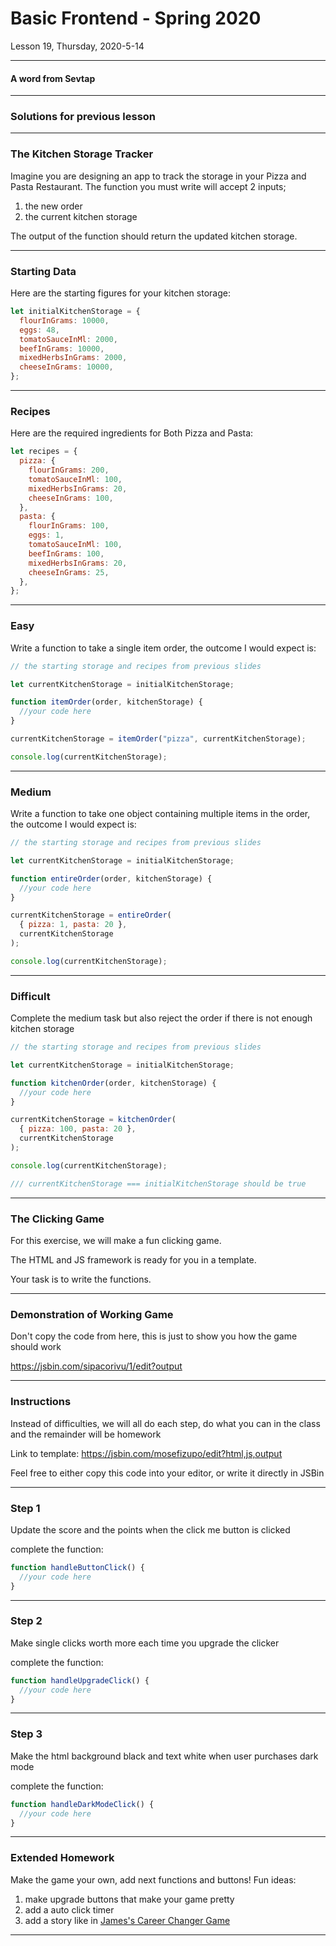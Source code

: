 <!-- .slide: id="lesson19" -->

# Basic Frontend - Spring 2020

Lesson 19, Thursday, 2020-5-14

---

#### A word from Sevtap

---

### Solutions for previous lesson

---

### The Kitchen Storage Tracker

Imagine you are designing an app to track the storage in your Pizza and Pasta Restaurant.
The function you must write will accept 2 inputs;

1. the new order
2. the current kitchen storage

The output of the function should return the updated kitchen storage.

---

### Starting Data

Here are the starting figures for your kitchen storage:

```js
let initialKitchenStorage = {
  flourInGrams: 10000,
  eggs: 48,
  tomatoSauceInMl: 2000,
  beefInGrams: 10000,
  mixedHerbsInGrams: 2000,
  cheeseInGrams: 10000,
};
```

---

### Recipes

Here are the required ingredients for Both Pizza and Pasta:

```js
let recipes = {
  pizza: {
    flourInGrams: 200,
    tomatoSauceInMl: 100,
    mixedHerbsInGrams: 20,
    cheeseInGrams: 100,
  },
  pasta: {
    flourInGrams: 100,
    eggs: 1,
    tomatoSauceInMl: 100,
    beefInGrams: 100,
    mixedHerbsInGrams: 20,
    cheeseInGrams: 25,
  },
};
```

---

### Easy

Write a function to take a single item order, the outcome I would expect is:

```js
// the starting storage and recipes from previous slides

let currentKitchenStorage = initialKitchenStorage;

function itemOrder(order, kitchenStorage) {
  //your code here
}

currentKitchenStorage = itemOrder("pizza", currentKitchenStorage);

console.log(currentKitchenStorage);
```

---

### Medium

Write a function to take one object containing multiple items in the order, the outcome I would expect is:

```js
// the starting storage and recipes from previous slides

let currentKitchenStorage = initialKitchenStorage;

function entireOrder(order, kitchenStorage) {
  //your code here
}

currentKitchenStorage = entireOrder(
  { pizza: 1, pasta: 20 },
  currentKitchenStorage
);

console.log(currentKitchenStorage);
```

---

### Difficult

Complete the medium task but also reject the order if there is not enough kitchen storage

```js
// the starting storage and recipes from previous slides

let currentKitchenStorage = initialKitchenStorage;

function kitchenOrder(order, kitchenStorage) {
  //your code here
}

currentKitchenStorage = kitchenOrder(
  { pizza: 100, pasta: 20 },
  currentKitchenStorage
);

console.log(currentKitchenStorage);

/// currentKitchenStorage === initialKitchenStorage should be true
```

---

### The Clicking Game

For this exercise, we will make a fun clicking game.

The HTML and JS framework is ready for you in a template.

Your task is to write the functions.

---

### Demonstration of Working Game

Don't copy the code from here, this is just to show you how the game should work

https://jsbin.com/sipacorivu/1/edit?output

---

### Instructions

Instead of difficulties, we will all do each step, do what you can in the class and the remainder will be homework

Link to template: https://jsbin.com/mosefizupo/edit?html,js,output

Feel free to either copy this code into your editor, or write it directly in JSBin

---

### Step 1

Update the score and the points when the click me button is clicked

complete the function:

```js
function handleButtonClick() {
  //your code here
}
```

---

### Step 2

Make single clicks worth more each time you upgrade the clicker

complete the function:

```js
function handleUpgradeClick() {
  //your code here
}
```

---

### Step 3

Make the html background black and text white when user purchases dark mode

complete the function:

```js
function handleDarkModeClick() {
  //your code here
}
```

---

### Extended Homework

Make the game your own, add next functions and buttons!
Fun ideas:

1. make upgrade buttons that make your game pretty
1. add a auto click timer
1. add a story like in [James's Career Changer Game](https://codepen.io/crushford/pen/zezrWR)

---
